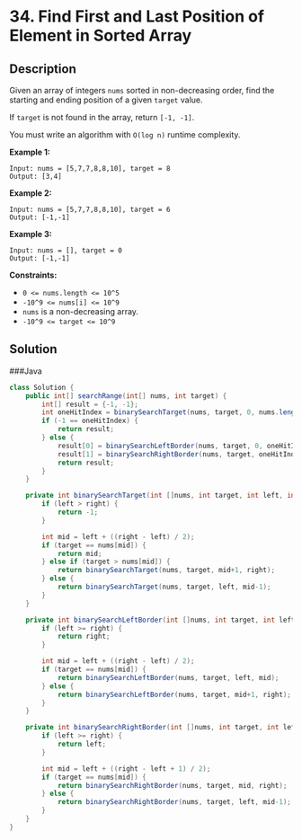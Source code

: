 # 34. Find First and Last Position of Element in Sorted Array

## Description

Given an array of integers `nums` sorted in non-decreasing order, find the starting and ending position of a given `target` value.

If `target` is not found in the array, return `[-1, -1]`.

You must write an algorithm with `O(log n)` runtime complexity.

**Example 1:**
```
Input: nums = [5,7,7,8,8,10], target = 8
Output: [3,4]
```

**Example 2:**
```
Input: nums = [5,7,7,8,8,10], target = 6
Output: [-1,-1]
```

**Example 3:**
```
Input: nums = [], target = 0
Output: [-1,-1]
```


**Constraints:**
+ `0 <= nums.length <= 10^5`
+ `-10^9 <= nums[i] <= 10^9`
+ `nums` is a non-decreasing array.
+ `-10^9 <= target <= 10^9`


## Solution

###Java
```java
class Solution {
    public int[] searchRange(int[] nums, int target) {
        int[] result = {-1, -1};
        int oneHitIndex = binarySearchTarget(nums, target, 0, nums.length - 1);
        if (-1 == oneHitIndex) {
            return result;
        } else {
            result[0] = binarySearchLeftBorder(nums, target, 0, oneHitIndex);
            result[1] = binarySearchRightBorder(nums, target, oneHitIndex, nums.length - 1);
            return result;
        }
    }

    private int binarySearchTarget(int []nums, int target, int left, int right) {
        if (left > right) {
            return -1;
        }

        int mid = left + ((right - left) / 2);
        if (target == nums[mid]) {
            return mid;
        } else if (target > nums[mid]) {
            return binarySearchTarget(nums, target, mid+1, right);
        } else {
            return binarySearchTarget(nums, target, left, mid-1);
        }
    }

    private int binarySearchLeftBorder(int []nums, int target, int left, int right) {
        if (left >= right) {
            return right;
        }

        int mid = left + ((right - left) / 2);
        if (target == nums[mid]) {
            return binarySearchLeftBorder(nums, target, left, mid);
        } else {
            return binarySearchLeftBorder(nums, target, mid+1, right);
        }
    }

    private int binarySearchRightBorder(int []nums, int target, int left, int right) {
        if (left >= right) {
            return left;
        }

        int mid = left + ((right - left + 1) / 2);
        if (target == nums[mid]) {
            return binarySearchRightBorder(nums, target, mid, right);
        } else {
            return binarySearchRightBorder(nums, target, left, mid-1);
        }
    }
}
```
